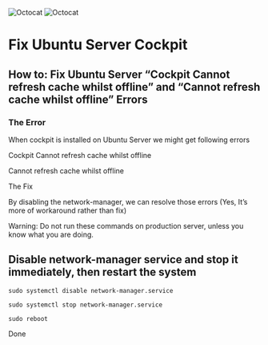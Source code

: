 ![Octocat](https://user-images.githubusercontent.com/66946245/230781621-7fa88d7d-020a-4fe8-9eaa-afb0c4befdc2.png "Github logo")
![Octocat](https://user-images.githubusercontent.com/66946245/230781504-af5ff2a1-db16-42a0-9dac-9401c7a857e5.png "Github logo") 
# Fix Ubuntu Server Cockpit
## How to: Fix Ubuntu Server “Cockpit Cannot refresh cache whilst offline” and “Cannot refresh cache whilst offline” Errors

### The Error

When cockpit is installed on Ubuntu Server  we might get following errors

Cockpit Cannot refresh cache whilst offline

Cannot refresh cache whilst offline

The Fix

By disabling the network-manager, we can resolve those errors (Yes, It’s more of workaround rather than fix)

Warning: Do not run these commands on production server, unless you know what you are doing.

## Disable network-manager service and stop it immediately, then restart the system

```
sudo systemctl disable network-manager.service
```
```
sudo systemctl stop network-manager.service
```
```
sudo reboot
```
Done
